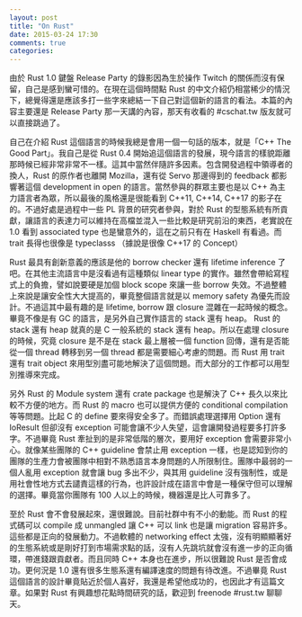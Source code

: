 ```yaml
---
layout: post
title: "On Rust"
date: 2015-03-24 17:30
comments: true
categories: 
---
```

由於 Rust 1.0 鍵盤 Release Party 的錄影因為生於操作 Twitch 的關係而沒有保留，自己是感到蠻可惜的。在現在這個時間點 Rust 的中文介紹仍相當稀少的情況下，總覺得還是應該多打一些字來總結一下自己對這個新的語言的看法。本篇的內容主要還是 Release Party 那一天講的內容，那天有收看的 #cschat.tw 版友就可以直接跳過了。

自己在介紹 Rust 這個語言的時候我總是會用一個一句話的版本，就是「C++ The Good Part」。我自己是從 Rust 0.4 開始追這個語言的發展，現今語言的樣貌距離那時候已經非常非常不一樣。這其中當然伴隨許多因素。包含開發過程中領導者的換人，Rust 的原作者也離開 Mozilla，還有從 Servo 那邊得到的 feedback 都影響著這個 development in open 的語言。當然參與的群眾主要也是以 C++ 為主力語言者為眾，所以最後的風格還是很能看到 C++11, C++14, C++17 的影子在的。不過好處是過程中一些 PL 背景的研究者參與，對於 Rust 的型態系統有所貢獻，讓語言的表達力可以維持在高檔並混入一些比較是研究前沿的東西，老實說在 1.0 看到 associated type 也是蠻意外的，這在之前只有在 Haskell 有看過。而 trait 長得也很像是 typeclasss （據說是很像 C++17 的 Concept）

Rust 最具有創新意義的應該是他的 borrow checker 還有 lifetime inference 了吧。在其他主流語言中是沒看過有這種類似 linear type 的實作。雖然會帶給寫程式上的負擔，譬如說要硬是加個 block scope 來讓一些 borrow 失效。不過整體上來說是讓安全性大大提高的，畢竟整個語言就是以 memory safety 為優先而設計。不過這其中最有趣的是 lifetime, borrow 跟 closure 混雜在一起時候的概念。畢竟不像是有 GC 的語言，是另外自己實作語言的 stack 還有 heap。 Rust 的 stack 還有 heap 就真的是 C 一般系統的 stack 還有 heap。所以在處理 closure 的時候，究竟 closure 是不是在 stack 最上層被一個 function 回傳，還有是否能從一個 thread 轉移到另一個 thread 都是需要細心考慮的問題。而 Rust 用 trait 還有 trait object 來用型別盡可能地解決了這個問題。而大部分的工作都可以用型別推導來完成。

另外 Rust 的 Module system 還有 crate package 也是解決了 C++ 長久以來比較不方便的地方。而 Rust 的 macro 也可以提供方便的 conditional compilation 等等問題。比起 C 的 define 要來得安全多了。而錯誤處理選擇用 Option 還有 IoResult 但卻沒有 exception 可能會讓不少人失望，這會讓開發過程要多打許多字。不過畢竟 Rust 牽扯到的是非常低階的層次，要用好 exception 會需要非常小心。就像某些團隊的 C++ guideline 會禁止用 exception 一樣，也是認知到你的團隊的生產力會被團隊中相對不熟悉語言本身問題的人所限制住。團隊中最弱的一個人亂用 exception 就會讓 bug 多出不少，與其用 guideline 沒有強制性，或是用社會性地方式去譴責這樣的行為，也許設計成在語言中會是一種保守但可以理解的選擇。畢竟當你團隊有 100 人以上的時候，機器還是比人可靠多了。

至於 Rust 會不會發展起來，還很難說。目前社群中有不小的動能。而 Rust 的程式碼可以 compile 成 unmangled 讓 C++ 可以 link 也是讓 migration 容易許多。這些都是正向的發展動力。不過軟體的 networking effect 太強，沒有明顯顯著好的生態系統或是剛好打到市場需求點的話，沒有人先跳坑就會沒有進一步的正向循環，帶進錢跟貢獻者。而且同時 C++ 本身也在進步，所以很難說 Rust 是否會成功。更何況是 1.0 還有很多生態系還有編譯速度的問題有待改進。不過畢竟 Rust 這個語言的設計畢竟貼近於個人喜好，我還是希望他成功的，也因此才有這篇文章。如果對 Rust 有興趣想花點時間研究的話，歡迎到 freenode #rust.tw 聊聊天。
